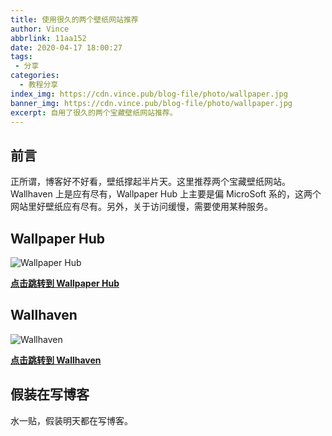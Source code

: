 ```yaml
---
title: 使用很久的两个壁纸网站推荐
author: Vince
abbrlink: 11aa152
date: 2020-04-17 18:00:27
tags:
 - 分享
categories:
  - 教程分享
index_img: https://cdn.vince.pub/blog-file/photo/wallpaper.jpg
banner_img: https://cdn.vince.pub/blog-file/photo/wallpaper.jpg
excerpt: 自用了很久的两个宝藏壁纸网站推荐。
---
```


## 前言
正所谓，博客好不好看，壁纸撑起半片天。这里推荐两个宝藏壁纸网站。Wallhaven 上是应有尽有，Wallpaper Hub 上主要是偏 MicroSoft 系的，这两个网站里好壁纸应有尽有。另外，关于访问缓慢，需要使用某种服务。

## Wallpaper Hub
![Wallpaper Hub](https://cdn.vince.pub/blog-file/photo/2020-04-17_175244.png)

**[点击跳转到 Wallpaper Hub](https://wallpaperhub.app/)**

## Wallhaven
![Wallhaven](https://cdn.vince.pub/blog-file/photo/2020-04-17_174841.png)

**[点击跳转到 Wallhaven](https://wallhaven.cc/)**

## 假装在写博客
水一贴，假装明天都在写博客。


